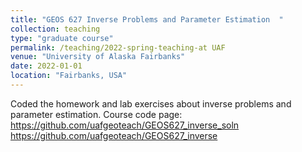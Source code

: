 ```yaml
---
title: "GEOS 627 Inverse Problems and Parameter Estimation	"
collection: teaching
type: "graduate course"
permalink: /teaching/2022-spring-teaching-at UAF
venue: "University of Alaska Fairbanks"
date: 2022-01-01
location: "Fairbanks, USA"
---
```


Coded the homework and lab exercises about inverse problems and parameter estimation.
Course code page: https://github.com/uafgeoteach/GEOS627_inverse_soln
https://github.com/uafgeoteach/GEOS627_inverse

